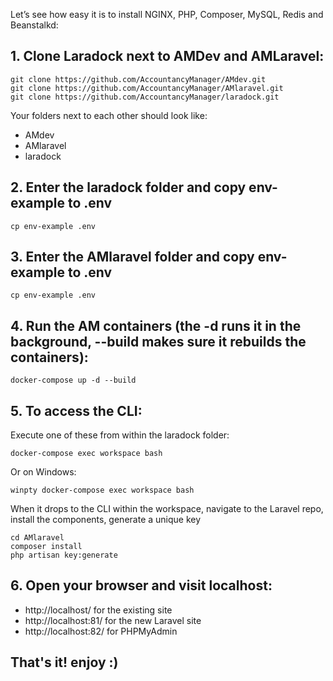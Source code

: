 Let’s see how easy it is to install NGINX, PHP, Composer, MySQL, Redis and Beanstalkd:

## 1. Clone Laradock next to AMDev and AMLaravel:
```
git clone https://github.com/AccountancyManager/AMdev.git
git clone https://github.com/AccountancyManager/AMlaravel.git
git clone https://github.com/AccountancyManager/laradock.git
```
Your folders next to each other should look like:
- AMdev
- AMlaravel
- laradock

## 2. Enter the laradock folder and copy env-example to .env
```
cp env-example .env
```

## 3. Enter the AMlaravel folder and copy env-example to .env
```
cp env-example .env
```

## 4. Run the AM containers (the -d runs it in the background, --build makes sure it rebuilds the containers):
```
docker-compose up -d --build
```

## 5. To access the CLI:

Execute one of these from within the laradock folder:
```
docker-compose exec workspace bash
```
Or on Windows:
```
winpty docker-compose exec workspace bash
```
When it drops to the CLI within the workspace, navigate to the Laravel repo, install the components, generate a unique key
```
cd AMlaravel
composer install
php artisan key:generate
```

## 6. Open your browser and visit localhost:
- http://localhost/ for the existing site 
- http://localhost:81/ for the new Laravel site 
- http://localhost:82/ for PHPMyAdmin 

## That's it! enjoy :)

